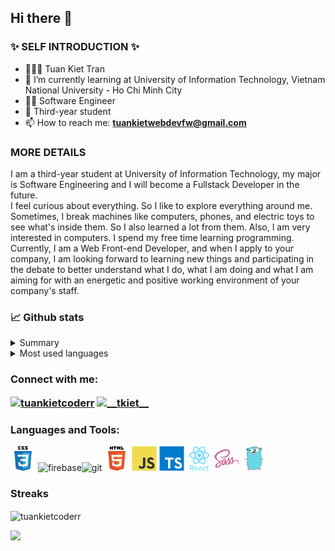 ## Hi there 👋

### ✨ SELF INTRODUCTION ✨

- 👨🏻‍🎓 Tuan Kiet Tran
- 🌱 I’m currently learning at University of Information Technology, Vietnam National University - Ho Chi Minh City
- 👨‍💻 Software Engineer
- 📕 Third-year student
- 📫 How to reach me: **tuankietwebdevfw@gmail.com**

### MORE DETAILS

I am a third-year student at University of Information Technology, my major is Software Engineering and I will become a Fullstack Developer in the future. \
I feel curious about everything. So I like to explore everything around me. Sometimes, I break machines like computers, phones, and electric toys to see what's inside them. So I also learned a lot from them. Also, I am very interested in computers. I spend my free time learning programming. \
Currently, I am a Web Front-end Developer, and when I apply to your company, I am looking forward to learning new things and participating in the debate to better understand what I do, what I am doing and what I am aiming for with an energetic and positive working environment of your company's staff.

### 📈 Github stats
<details>
<summary>Summary</summary>
<img src="https://github-readme-stats.vercel.app/api?username=tuankietcoderr&show_icons=true&theme=transparent" alt="tuankietcoderr's GitHub stats" />
</details>
<details>
<summary>Most used languages</summary>
<img src="https://github-readme-stats.vercel.app/api/top-langs/?username=tuankietcoderr&langs_count=10&layout=compact#" alt="tuankietcoderr's GitHub most used languages" />
</details>

<h3 align="left">Connect with me:
<p align="left">
<a href="https://www.facebook.com/tuankietcoder" target="blank"><img align="center" src="https://raw.githubusercontent.com/rahuldkjain/github-profile-readme-generator/master/src/images/icons/Social/facebook.svg" alt="tuankietcoderr" height="30" width="40" /></a>
<a href="https://instagram.com/__tkiet__" target="blank"><img align="center" src="https://raw.githubusercontent.com/rahuldkjain/github-profile-readme-generator/master/src/images/icons/Social/instagram.svg" alt="__tkiet__" height="30" width="40" /></a>
</p>
  <h3 align="left">Languages and Tools:</h3>
<p align="left"> <img src="https://raw.githubusercontent.com/devicons/devicon/master/icons/css3/css3-original-wordmark.svg" alt="css3" width="40" height="40"/>
 <img src="https://www.vectorlogo.zone/logos/firebase/firebase-icon.svg" alt="firebase" width="40" height="40"/><img src="https://www.vectorlogo.zone/logos/git-scm/git-scm-icon.svg" alt="git" width="40" height="40"/> <img src="https://raw.githubusercontent.com/devicons/devicon/master/icons/html5/html5-original-wordmark.svg" alt="html5" width="40" height="40"/> <img src="https://raw.githubusercontent.com/devicons/devicon/master/icons/javascript/javascript-original.svg" alt="javascript" width="40" height="40"/>
 <img src="https://raw.githubusercontent.com/devicons/devicon/master/icons/typescript/typescript-original.svg" alt="javascript" width="40" height="40"/>
  <img src="https://raw.githubusercontent.com/devicons/devicon/master/icons/react/react-original-wordmark.svg" alt="react" width="40" height="40"/> <img src="https://raw.githubusercontent.com/devicons/devicon/master/icons/sass/sass-original.svg" alt="sass" width="40" height="40"/>
              <img
                src="https://raw.githubusercontent.com/devicons/devicon/master/icons/go/go-original.svg"
                alt="go"
                width="40"
                height="40"
              />
            
  </p>
  
### Streaks
<p><img align="center" src="https://github-readme-streak-stats.herokuapp.com/?user=tuankietcoderr&theme=transparent" alt="tuankietcoderr" /></p>
 
[![](https://visitcount.itsvg.in/api?id=tuankietcoderr&label=Views&color=5&icon=6&pretty=false)](https://visitcount.itsvg.in)
